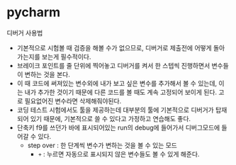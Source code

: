 # pycharm

디버거 사용법

- 기본적으로 시험볼 때 검증을 해볼 수가 없으므로, 디버거로 제출전에 어떻게 돌아가는지를 보는게 필수적이다.
- 브레이크 포인트를 줄 단위에 찍어놓고 디버거를 켜서 한 스텝씩 진행하면서 변수들이 변하는 것을 본다.
- 이 때 코드에 써져있는 변수외에 내가 보고 싶은 변수를 추가해서 볼 수 있는데, 이는 내가 추가한 것이기 때문에 다른 코드를 볼 때도 계속 고정되어 보이게 된다. 고로 필요없어진 변수라면 삭제해줘야된다.
- 코딩 테스트 시험에서도 툴을 제공하는데 대부분의 툴에 기본적으로 디버거가 탑재되어 있기 때문에, 기본적으로 쓸 수 있다고 가정하고 연습해도 좋다.
- 단축키 f9를 쓰던가 바에 표시되어있는 run의 debug에 들어가서 디버그모드에 들어갈 수 있다.
  - step over : 한 단계씩 변수가 변하는 것을 볼 수 있는 모드
    - `+` : 누르면 자동으로 표시되지 않은 변수들도 볼 수 있게 해준다.